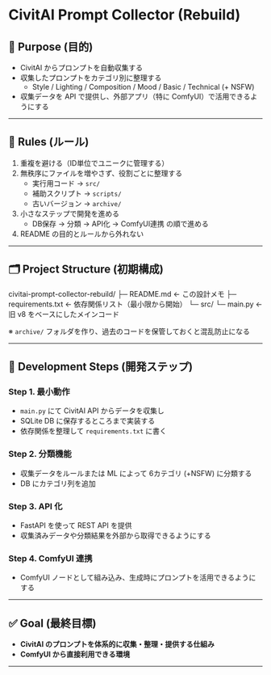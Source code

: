 # CivitAI Prompt Collector (Rebuild)

## 🎯 Purpose (目的)
- CivitAI からプロンプトを自動収集する  
- 収集したプロンプトをカテゴリ別に整理する  
  - Style / Lighting / Composition / Mood / Basic / Technical (+ NSFW)  
- 収集データを API で提供し、外部アプリ（特に ComfyUI）で活用できるようにする  

---

## 📐 Rules (ルール)
1. 重複を避ける（ID単位でユニークに管理する）  
2. 無秩序にファイルを増やさず、役割ごとに整理する  
   - 実行用コード → `src/`  
   - 補助スクリプト → `scripts/`  
   - 古いバージョン → `archive/`  
3. 小さなステップで開発を進める  
   - DB保存 → 分類 → API化 → ComfyUI連携 の順で進める  
4. README の目的とルールから外れない  

---

## 🗂️ Project Structure (初期構成)

civitai-prompt-collector-rebuild/
├─ README.md ← この設計メモ
├─ requirements.txt ← 依存関係リスト（最小限から開始）
└─ src/
└─ main.py ← 旧 v8 をベースにしたメインコード


※ `archive/` フォルダを作り、過去のコードを保管しておくと混乱防止になる  

---

## 🚀 Development Steps (開発ステップ)

### Step 1. 最小動作
- `main.py` にて CivitAI API からデータを収集し  
- SQLite DB に保存するところまで実装する  
- 依存関係を整理して `requirements.txt` に書く  

### Step 2. 分類機能
- 収集データをルールまたは ML によって 6カテゴリ (+NSFW) に分類する  
- DB にカテゴリ列を追加  

### Step 3. API 化
- FastAPI を使って REST API を提供  
- 収集済みデータや分類結果を外部から取得できるようにする  

### Step 4. ComfyUI 連携
- ComfyUI ノードとして組み込み、生成時にプロンプトを活用できるようにする  

---

## ✅ Goal (最終目標)
- **CivitAI のプロンプトを体系的に収集・整理・提供する仕組み**  
- **ComfyUI から直接利用できる環境**  

---
